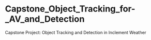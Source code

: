 # Capstone_Object_Tracking_for-_AV_and_Detection
Capstone Project: Object Tracking and Detection in Inclement Weather
